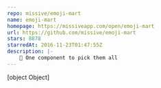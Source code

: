 ```yaml
---
repo: missive/emoji-mart
name: emoji-mart
homepage: https://missiveapp.com/open/emoji-mart
url: https://github.com/missive/emoji-mart
stars: 8878
starredAt: 2016-11-23T01:47:55Z
description: |-
    🏪 One component to pick them all
---
```


[object Object]
